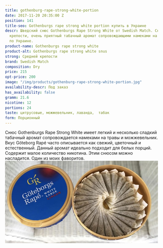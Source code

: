 ```yaml
---
title: gothenburg-rape-strong-white-portion
date: 2017-11-20 20:35:00 Z
position: 141
title-seo: Gothenburgs rape strong white portion купить в Украине
descr: Шведский снюс Gothenburgs Rape Strong White от Swedish Match. Снюс средней
  крепости, очень приятный табачный аромат сопровождающими намеками на травы. Отправляем
  по Украине.
product-name: Gothenburgs rape strong white
product-alt: Gothenburgs rape strong white snus
strong: Средней крепости
brand: Swedish Match
composition: Dry
price: 215
opt-price: 200
image: "/img/products/gothenburg-rape-strong-white-portion.jpg"
availability-descr: Под заказ
has_availability: false
gramm: 21.6
nicotine: 12
portions: 24
taste: цитрусовые, можжевельник, лаванда,  табак
form: Порционный
---
```


Снюс Gothenburgs Rape Strong White имеет легкий и несколько сладкий табачный аромат сопровождается намеками на травы и можжевельник. Вкус Göteborg Rapé часто описывается как свежий, цветочный и естественный. Данный аромат идеально подходит для белых порций.<br>
Содержит малое количество никотина. Этим снюсом можно насладится. Один из моих фаворитов.
<img class="img-fluid" src="/img/products/more/gothenburg-snus.jpg" alt="Gothenburg Rapé White Portion Snus">